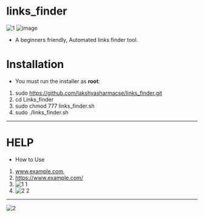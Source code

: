 # links_finder
![1](https://user-images.githubusercontent.com/57801437/125080319-4fbdc680-e0e2-11eb-9202-33ba31c78fe1.PNG)
![image](https://user-images.githubusercontent.com/57801437/125081407-97911d80-e0e3-11eb-9cb9-c051124abac3.png)
* A beginners friendly, Automated links finder tool.
# Installation
* You must run the installer as **root**:

1. sudo https://github.com/lakshyasharmacse/links_finder.git
2. cd Links_finder
3. sudo chmod 777 links_finder.sh
4. sudo ./links_finder.sh
-----------------------------------------------------------------------
# HELP
* How to Use 
1. www.example.com, 
2. https://www.example.com/
3. ![1 1](https://user-images.githubusercontent.com/57801437/125080321-50565d00-e0e2-11eb-9a3b-73c4cd93114b.PNG)
4. ![2 2](https://user-images.githubusercontent.com/57801437/125080325-50eef380-e0e2-11eb-8898-b638eda8da3e.PNG)
-----------------------------------------------------------------------
![2](https://user-images.githubusercontent.com/57801437/125080322-50565d00-e0e2-11eb-8600-51da9773fe49.PNG)
